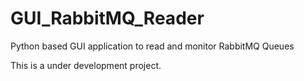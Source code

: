 # GUI_RabbitMQ_Reader
Python based GUI application to read and monitor RabbitMQ Queues

This is a under development project.
